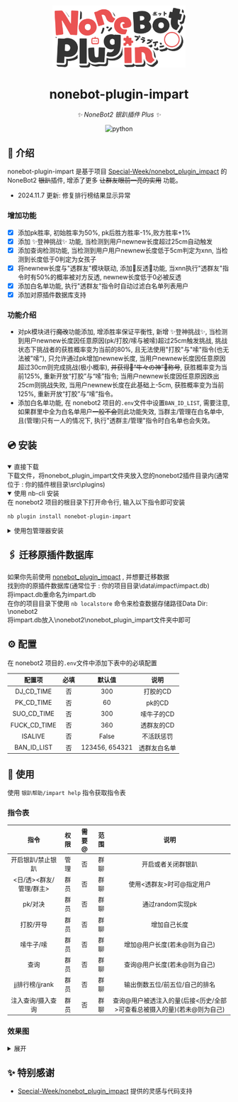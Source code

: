 <div align="center">
  <!-- 
  <a href="https://v2.nonebot.dev/store"><img src="https://github.com/A-kirami/nonebot-plugin-template/blob/resources/nbp_logo.png" width="180" height="180" alt="NoneBotPluginLogo"></a>
  <br>
  -->
  <a href="https://v2.nonebot.dev/store"><img src="./docs/NoneBotPlugin.svg" width="300" alt="logo"></a>
</div>

<div align="center">
  
# nonebot-plugin-impart

_✨ NoneBot2 银趴插件 Plus ✨_

<a href="./LICENSE">
</a>
<img src="https://img.shields.io/badge/python-3.8+-blue.svg" alt="python">
</div>

## 📖 介绍

nonebot-plugin-impart 是基于项目 [Special-Week/nonebot_plugin_impact](https://github.com/Special-Week/nonebot_plugin_impact) 的NoneBot2 ~~银趴~~插件, 增添了更多 ~~让群友眼前一亮的实用~~ 功能。

- 2024.11.7 更新: 修复排行榜结果显示异常

### 增加功能

- [x]  添加pk胜率, 初始胜率为50%, pk后胜方胜率-1%,败方胜率+1%
- [x]  添加 ✨登神挑战✨ 功能, 当检测到用户newnew长度超过25cm自动触发
- [x]  添加查询检测功能, 当检测到用户用户newnew长度低于5cm判定为xnn, 当检测到长度低于0判定为女孩子
- [x]  将newnew长度与"透群友"模块联动, 添加🎉反透🎉功能, 当xnn执行"透群友"指令时有50%的概率被对方反透, newnew长度低于0必被反透
- [x]  添加白名单功能, 执行"透群友"指令时自动过滤白名单列表用户
- [x]  添加对原插件数据库支持
### 功能介绍

- 对pk模块进行~~魔改~~功能添加, 增添胜率保证平衡性, 新增 ✨登神挑战✨, 当检测到用户newnew长度因任意原因(pk/打胶/嗦与被嗦)超过25cm触发挑战, 挑战状态下挑战者的获胜概率变为当前的80%, 且无法使用"打胶"与"嗦"指令(也无法被"嗦"), 只允许通过pk增加newnew长度, 当用户newnew长度因任意原因超过30cm则完成挑战(极小概率), ~~并获得🎊“牛々の神”🎊称号~~, 获胜概率变为当前125%, 重新开放“打胶”与“嗦”指令; 当用户newnew长度因任意原因跌出25cm则挑战失败, 当用户newnew长度在此基础上-5cm, 获胜概率变为当前125%, 重新开放“打胶”与“嗦”指令。
- 添加白名单功能, 在 nonebot2 项目的`.env`文件中设置`BAN_ID_LIST`, 需要注意, 如果群里中全为白名单用户~~一般不会~~则此功能失效, 当群主/管理在白名单中, 且(管理)只有一人的情况下, 执行"透群主/管理"指令时白名单也会失效。
## 💿 安装

<details open>
<summary>直接下载</summary> 
下载文件，将nonebot_plugin_impart文件夹放入您的nonebot2插件目录内(通常位于 : 你的插件根目录\src\plugins)
</details>

<details open>
<summary>使用 nb-cli 安装</summary> 
在 nonebot2 项目的根目录下打开命令行, 输入以下指令即可安装

    nb plugin install nonebot-plugin-impart

</details>

<details>
<summary>使用包管理器安装</summary> 
在 nonebot2 项目的插件目录下, 打开命令行, 根据你使用的包管理器, 输入相应的安装命令

<details>
<summary>pip</summary> 

    pip install nonebot-plugin-impart

</details>

打开 nonebot2 项目根目录下的 `pyproject.toml` 文件, 在 `[tool.nonebot]` 部分追加写入

    plugins = ["nonebot_plugin_impart"]

</details>

## 🖇️ 迁移原插件数据库
如果你先前使用 [nonebot_plugin_impact](https://github.com/Special-Week/nonebot_plugin_impact) , 并想要迁移数据  
找到你的原插件数据库(通常位于 : 你的项目目录\data\impact\impact.db)  
将impact.db重命名为impart.db  
在你的项目目录下使用 `nb localstore` 命令来检查数据存储路径Data Dir: \nonebot2  
将impart.db放入\nonebot2\nonebot_plugin_impart文件夹中即可

## ⚙️ 配置

在 nonebot2 项目的`.env`文件中添加下表中的必填配置

| 配置项 | 必填 | 默认值 | 说明 |
|:-----:|:----:|:----:|:----:|
| DJ_CD_TIME | 否 | 300 | 打胶的CD  |
| PK_CD_TIME | 否 | 60 | pk的CD |
| SUO_CD_TIME | 否 | 300 | 嗦牛子的CD |
| FUCK_CD_TIME | 否 | 360 | 透群友的CD |
| ISALIVE | 否 | False | 不活跃惩罚 |
| BAN_ID_LIST | 否 | 123456, 654321 | 透群友白名单 |
## 🎉 使用
使用 `银趴帮助/impart help` 指令获取指令表
### 指令表

| 指令 | 权限 | 需要@ | 范围 | 说明 |
|:-----:|:----:|:----:|:----:|:----:|
| 开启银趴/禁止银趴 | 管理 | 否 | 群聊 | 开启或者关闭群银趴 |
| <日/透><群友/管理/群主> | 群员 | 否 | 群聊 | 使用<透群友>时可@指定用户 |
| pk/对决 | 群员 | 否 | 群聊 | 通过random实现pk |
| 打胶/开导 | 群员 | 否 | 群聊 | 增加自己长度 |
| 嗦牛子/嗦 | 群员 | 否 | 群聊 | 增加@用户长度(若未@则为自己) |
| 查询 | 群员 | 否 | 群聊 | 查询@用户长度(若未@则为自己) |
| jj排行榜/jjrank | 群员 | 否 | 群聊 | 输出倒数五位/前五位/自己的排名 |
| 注入查询/摄入查询 | 群员 | 否 | 群聊 | 查询@用户被透注入的量(后接<历史/全部>可查看总被摄入的量)(若未@则为自己) |
### 效果图

<details>
<summary>展开</summary>

</details>

## ✨ 特别感谢
- [Special-Week/nonebot_plugin_impact](https://github.com/Special-Week/nonebot_plugin_impact) 提供的灵感与代码支持
